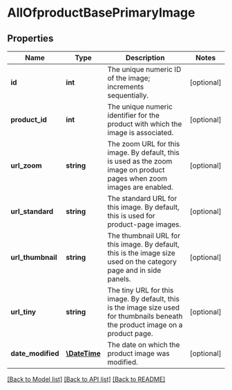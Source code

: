 # AllOfproductBasePrimaryImage

## Properties
Name | Type | Description | Notes
------------ | ------------- | ------------- | -------------
**id** | **int** | The unique numeric ID of the image; increments sequentially. | [optional] 
**product_id** | **int** | The unique numeric identifier for the product with which the image is associated. | [optional] 
**url_zoom** | **string** | The zoom URL for this image. By default, this is used as the zoom image on product pages when zoom images are enabled. | [optional] 
**url_standard** | **string** | The standard URL for this image. By default, this is used for product-page images. | [optional] 
**url_thumbnail** | **string** | The thumbnail URL for this image. By default, this is the image size used on the category page and in side panels. | [optional] 
**url_tiny** | **string** | The tiny URL for this image. By default, this is the image size used for thumbnails beneath the product image on a product page. | [optional] 
**date_modified** | [**\DateTime**](\DateTime.md) | The date on which the product image was modified. | [optional] 

[[Back to Model list]](../../README.md#documentation-for-models) [[Back to API list]](../../README.md#documentation-for-api-endpoints) [[Back to README]](../../README.md)

